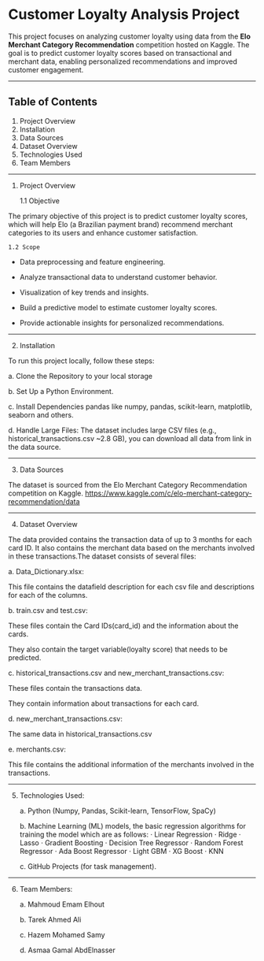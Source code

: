 # Customer Loyalty Analysis Project

This project focuses on analyzing customer loyalty using data from the **Elo Merchant Category Recommendation** competition hosted on Kaggle. The goal is to predict customer loyalty scores based on transactional and merchant data, enabling personalized recommendations and improved customer engagement.

---------------------------------------------------------------------------------------------------------------------------------------------------------------------------

## Table of Contents

1. Project Overview
2. Installation
3. Data Sources
4. Dataset Overview
5. Technologies Used
6. Team Members


------------------------------------------------------------------------------------------------------------------------------------------------------------

1. Project Overview

    1.1 Objective

The primary objective of this project is to predict customer loyalty scores, which will help Elo (a Brazilian payment brand) recommend merchant categories to its users and enhance customer satisfaction.

    1.2 Scope

- Data preprocessing and feature engineering.

- Analyze transactional data to understand customer behavior.

- Visualization of key trends and insights.

- Build a predictive model to estimate customer loyalty scores.

- Provide actionable insights for personalized recommendations.

---------------------------------------------------------------------------------------------------------------------------------------------------

2. Installation

To run this project locally, follow these steps:

   a. Clone the Repository to your local storage

   b. Set Up a Python Environment.

   c. Install Dependencies pandas like numpy, pandas, scikit-learn, matplotlib, seaborn and others.

   d. Handle Large Files: The dataset includes large CSV files (e.g., historical_transactions.csv ~2.8 GB), you can download all data from link in the data source.


---------------------------------------------------------------------------------------------------------------------------------------------------------   

3. Data Sources

The dataset is sourced from the Elo Merchant Category Recommendation competition on Kaggle.  https://www.kaggle.com/c/elo-merchant-category-recommendation/data

---------------------------------------------------------------------------------------------------------------------------------------------------------   

4. Dataset Overview

The data provided contains the transaction data of up to 3 months for each card ID. It also contains the merchant data based on the merchants involved in these transactions.The dataset consists of several files:

   a. Data_Dictionary.xlsx:

This file contains the datafield description for each csv file and descriptions for each of the columns.

   b. train.csv and test.csv:

These files contain the Card IDs(card_id) and the information about the cards.

They also contain the target variable(loyalty score) that needs to be predicted. 


   c. historical_transactions.csv and new_merchant_transactions.csv:
 
These files contain the transactions data. 

They contain information about transactions for each card. 


   d. new_merchant_transactions.csv:

The same data in historical_transactions.csv

   e. merchants.csv:  

This file contains the additional information of the merchants involved in the transactions.


---------------------------------------------------------------------------------------------------------------------------------------------------------   

5. Technologies Used:

   a. Python (Numpy, Pandas, Scikit-learn, TensorFlow, SpaCy)

   b. Machine Learning (ML) models, the basic regression algorithms for training the model which are as follows:
                · Linear Regression
                · Ridge
                · Lasso
                · Gradient Boosting
                · Decision Tree Regressor
                · Random Forest Regressor
                · Ada Boost Regressor
                · Light GBM
                · XG Boost
                · KNN

   c. GitHub Projects (for task management).

---------------------------------------------------------------------------------------------------------------------------------------------------------   

6. Team Members:

   a. Mahmoud Emam Elhout

   b. Tarek Ahmed Ali

   c. Hazem Mohamed Samy

   d. Asmaa Gamal AbdElnasser
